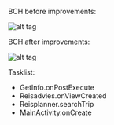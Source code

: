 BCH before improvements:

![alt tag](http://oi68.tinypic.com/23gzrth.jpg)

BCH after improvements:

![alt tag](http://oi66.tinypic.com/15ro3e0.jpg)

Tasklist:
- GetInfo.onPostExecute
- Reisadvies.onViewCreated
- Reisplanner.searchTrip
- MainActivity.onCreate
